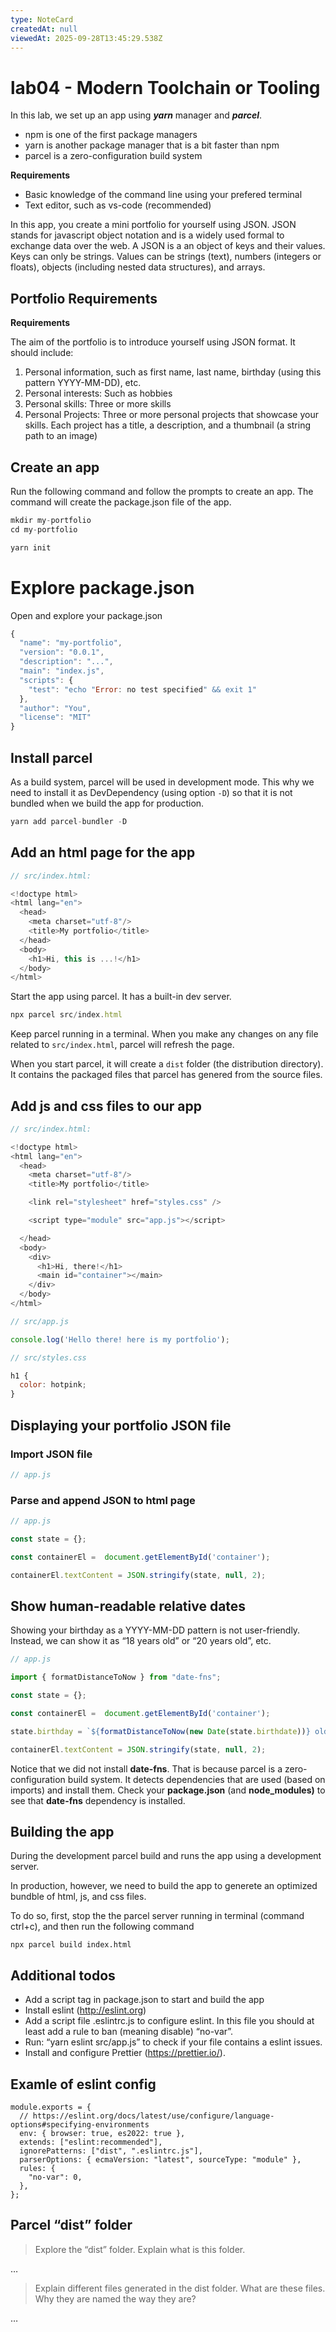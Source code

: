 ```yaml
---
type: NoteCard
createdAt: null
viewedAt: 2025-09-28T13:45:29.538Z
---
```


# lab04 - Modern Toolchain or Tooling
In this lab, we set up an app using ***yarn*** manager and ***parcel***.

*   npm is one of the first package managers
*   yarn is another package manager that is a bit faster than npm
*   parcel is a zero-configuration build system

**Requirements**

*   Basic knowledge of the command line using your prefered terminal
*   Text editor, such as vs-code (recommended)

In this app, you create a mini portfolio for yourself using JSON. JSON stands for javascript object notation and is a widely used formal to exchange data over the web. A JSON is a an object of keys and their values. Keys can only be strings. Values can be strings (text), numbers (integers or floats), objects (including nested data structures), and arrays.

## **Portfolio Requirements**

**Requirements**

The aim of the portfolio is to introduce yourself using JSON format. It should include:

1.  Personal information, such as first name, last name, birthday (using this pattern YYYY-MM-DD), etc.
2.  Personal interests: Such as hobbies
3.  Personal skills: Three or more skills
4.  Personal Projects: Three or more personal projects that showcase your skills. Each project has a title, a description, and a thumbnail (a string path to an image)

## Create an app

Run the following command and follow the prompts to create an app. The command will create the package.json file of the app.

```js
mkdir my-portfolio
cd my-portfolio
```

```js
yarn init
```

# Explore package.json

Open and explore your package.json

```js
{
  "name": "my-portfolio",
  "version": "0.0.1",
  "description": "...",
  "main": "index.js",
  "scripts": {
    "test": "echo "Error: no test specified" && exit 1"
  },
  "author": "You",
  "license": "MIT"
}
```

## Install parcel

As a build system, parcel will be used in development mode. This why we need to install it as DevDependency (using option `-D`) so that it is not bundled when we build the app for production.

```js
yarn add parcel-bundler -D
```

## Add an html page for the app

```js
// src/index.html:

<!doctype html>
<html lang="en">
  <head>
    <meta charset="utf-8"/>
    <title>My portfolio</title>
  </head>
  <body>
    <h1>Hi, this is ...!</h1>
  </body>
</html>
```

Start the app using parcel. It has a built-in dev server.

```js
npx parcel src/index.html
```

Keep parcel running in a terminal. When you make any changes on any file related to `src/index.html`, parcel will refresh the page.

When you start parcel, it will create a `dist` folder (the distribution directory). It contains the packaged files that parcel has genered from the source files.

## Add js and css files to our app

```js
// src/index.html:

<!doctype html>
<html lang="en">
  <head>
    <meta charset="utf-8"/>
    <title>My portfolio</title>

    <link rel="stylesheet" href="styles.css" />

    <script type="module" src="app.js"></script>

  </head>
  <body>
    <div>
      <h1>Hi, there!</h1>
      <main id="container"></main>
    </div>
  </body>
</html>
```

```js
// src/app.js

console.log('Hello there! here is my portfolio');
```

```js
// src/styles.css

h1 {
  color: hotpink;
}
```

## Displaying your portfolio JSON file

### Import JSON file

```js
// app.js
```

### Parse and append JSON to html page

```js
// app.js

const state = {};

const containerEl =  document.getElementById('container');

containerEl.textContent = JSON.stringify(state, null, 2);
```

## Show human-readable relative dates

Showing your birthday as a YYYY-MM-DD pattern is not user-friendly. Instead, we can show it as “18 years old” or “20 years old”, etc.

```js
// app.js

import { formatDistanceToNow } from "date-fns";

const state = {};

const containerEl =  document.getElementById('container');

state.birthday = `${formatDistanceToNow(new Date(state.birthdate))} old`;

containerEl.textContent = JSON.stringify(state, null, 2);
```

Notice that we did not install **date-fns**. That is because parcel is a zero-configuration build system. It detects dependencies that are used (based on imports) and install them. Check your **package.json** (and **node_modules)** to see that **date-fns** dependency is installed.

## Building the app

During the development parcel build and runs the app using a development server.

In production, however, we need to build the app to generete an optimized bundble of html, js, and css files.

To do so, first, stop the the parcel server running in terminal (command ctrl+c), and then run the following command

```auto
npx parcel build index.html
```

## Additional todos

*   Add a script tag in package.json to start and build the app
*   Install eslint (<http://eslint.org>)
*   Add a script file .eslintrc.js to configure eslint. In this file you should at least add a rule to ban (meaning disable) “no-var”.
*   Run: “yarn eslint src/app.js” to check if your file contains a eslint issues.
*   Install and configure Prettier (<https://prettier.io/>).

## Examle of eslint config

```auto
module.exports = {
  // https://eslint.org/docs/latest/use/configure/language-options#specifying-environments
  env: { browser: true, es2022: true },
  extends: ["eslint:recommended"],
  ignorePatterns: ["dist", ".eslintrc.js"],
  parserOptions: { ecmaVersion: "latest", sourceType: "module" },
  rules: {
    "no-var": 0,
  },
};
```

## Parcel “dist” folder

> Explore the “dist” folder. Explain what is this folder.

…

> Explain different files generated in the dist folder. What are these files. Why they are named the way they are?

…

